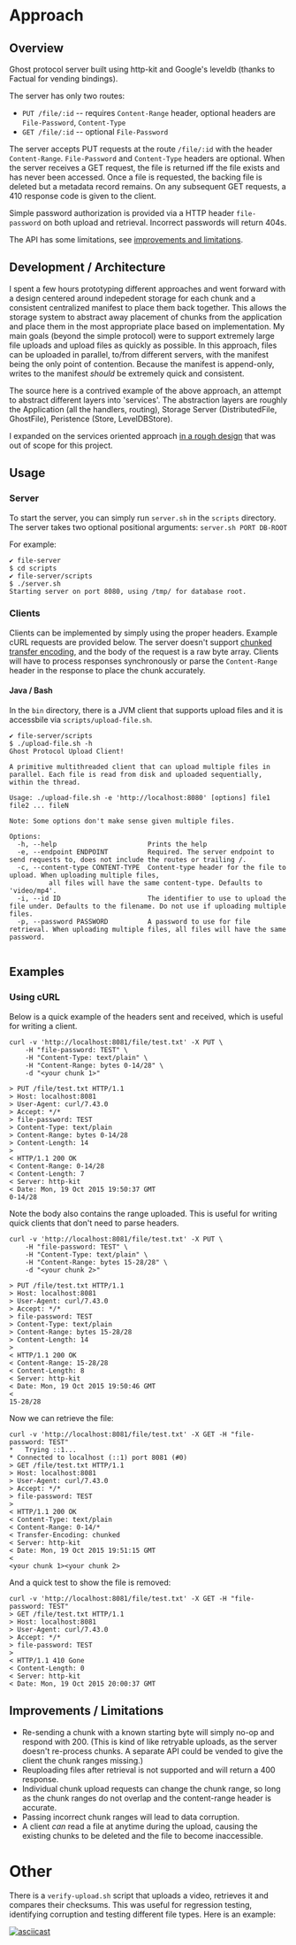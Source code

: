 # Approach

## Overview 

Ghost protocol server built using http-kit and Google's leveldb (thanks to Factual for vending bindings).

The server has only two routes:

 * `PUT /file/:id` -- requires `Content-Range` header, optional headers are `File-Password`, `Content-Type`
 * `GET /file/:id` -- optional `File-Password`

The server accepts PUT requests at the route `/file/:id` with the header `Content-Range`. `File-Password` and `Content-Type` headers are optional. When the server receives a GET request, the file is returned iff the file exists and has never been accessed. Once a file is requested, the backing file is deleted but a metadata record remains. On any subsequent GET requests, a 410 response code is given to the client.

Simple password authorization is provided via a HTTP header `file-password` on both upload and retrieval. Incorrect passwords will return 404s.

The API has some limitations, see [improvements and limitations](https://github.com/ben-mays/file-server#improvements--limitations).


## Development / Architecture

I spent a few hours prototyping different approaches and went forward with a design centered around indepedent storage for each chunk and a consistent centralized manifest to place them back together. This allows the storage system to abstract away placement of chunks from the application and place them in the most appropriate place based on implementation. My main goals (beyond the simple protocol) were to support extremely large file uploads and upload files as quickly as possible. In this approach, files can be uploaded in parallel, to/from different servers, with the manifest being the only point of contention. Because the manifest is append-only, writes to the manifest _should_ be extremely quick and consistent. 

The source here is a contrived example of the above approach, an attempt to abstract different layers into 'services'. The abstraction layers are roughly the Application (all the handlers, routing), Storage Server (DistributedFile, GhostFile), Peristence (Store, LevelDBStore).

I expanded on the services oriented approach [in a rough design](https://github.com/ben-mays/designs/blob/master/scalable-file-store/scalable-file-store.md) that was out of scope for this project.

## Usage

### Server

To start the server, you can simply run `server.sh` in the `scripts` directory. The server takes two optional positional arguments: `server.sh PORT DB-ROOT`

For example:

```
✔ file-server
$ cd scripts
✔ file-server/scripts
$ ./server.sh
Starting server on port 8080, using /tmp/ for database root.
```

### Clients

Clients can be implemented by simply using the proper headers. Example cURL requests are provided below. The server doesn't support [chunked transfer encoding](https://en.wikipedia.org/wiki/Chunked_transfer_encoding), and the body of the request is a raw byte array. Clients will have to process responses synchronously or parse the `Content-Range` header in the response to place the chunk accurately.

#### Java / Bash 

In the `bin` directory, there is a JVM client that supports upload files and it is accessbile via `scripts/upload-file.sh`.

```
✔ file-server/scripts
$ ./upload-file.sh -h
Ghost Protocol Upload Client!

A primitive multithreaded client that can upload multiple files in parallel. Each file is read from disk and uploaded sequentially, within the thread.

Usage: ./upload-file.sh -e 'http://localhost:8080' [options] file1 file2 ... fileN

Note: Some options don't make sense given multiple files.

Options:
  -h, --help                       Prints the help
  -e, --endpoint ENDPOINT          Required. The server endpoint to send requests to, does not include the routes or trailing /.
  -c, --content-type CONTENT-TYPE  Content-type header for the file to upload. When uploading multiple files,
          all files will have the same content-type. Defaults to 'video/mp4'.
  -i, --id ID                      The identifier to use to upload the file under. Defaults to the filename. Do not use if uploading multiple files.
  -p, --password PASSWORD          A password to use for file retrieval. When uploading multiple files, all files will have the same password.
  
```

## Examples

### Using cURL

Below is a quick example of the headers sent and received, which is useful for writing a client.

```
curl -v 'http://localhost:8081/file/test.txt' -X PUT \
	-H "file-password: TEST" \
	-H "Content-Type: text/plain" \
	-H "Content-Range: bytes 0-14/28" \
	-d "<your chunk 1>"

> PUT /file/test.txt HTTP/1.1
> Host: localhost:8081
> User-Agent: curl/7.43.0
> Accept: */*
> file-password: TEST
> Content-Type: text/plain
> Content-Range: bytes 0-14/28
> Content-Length: 14
>
< HTTP/1.1 200 OK
< Content-Range: 0-14/28
< Content-Length: 7
< Server: http-kit
< Date: Mon, 19 Oct 2015 19:50:37 GMT
0-14/28
```

Note the body also contains the range uploaded. This is useful for writing quick clients that don't need to parse headers.

```
curl -v 'http://localhost:8081/file/test.txt' -X PUT \
	-H "file-password: TEST" \ 
	-H "Content-Type: text/plain" \
	-H "Content-Range: bytes 15-28/28" \
	-d "<your chunk 2>"

> PUT /file/test.txt HTTP/1.1
> Host: localhost:8081
> User-Agent: curl/7.43.0
> Accept: */*
> file-password: TEST
> Content-Type: text/plain
> Content-Range: bytes 15-28/28
> Content-Length: 14
>
< HTTP/1.1 200 OK
< Content-Range: 15-28/28
< Content-Length: 8
< Server: http-kit
< Date: Mon, 19 Oct 2015 19:50:46 GMT
<
15-28/28
```

Now we can retrieve the file:

```
curl -v 'http://localhost:8081/file/test.txt' -X GET -H "file-password: TEST"
*   Trying ::1...
* Connected to localhost (::1) port 8081 (#0)
> GET /file/test.txt HTTP/1.1
> Host: localhost:8081
> User-Agent: curl/7.43.0
> Accept: */*
> file-password: TEST
>
< HTTP/1.1 200 OK
< Content-Type: text/plain
< Content-Range: 0-14/*
< Transfer-Encoding: chunked
< Server: http-kit
< Date: Mon, 19 Oct 2015 19:51:15 GMT
<
<your chunk 1><your chunk 2>
```

And a quick test to show the file is removed:

```
curl -v 'http://localhost:8081/file/test.txt' -X GET -H "file-password: TEST"
> GET /file/test.txt HTTP/1.1
> Host: localhost:8081
> User-Agent: curl/7.43.0
> Accept: */*
> file-password: TEST
>
< HTTP/1.1 410 Gone
< Content-Length: 0
< Server: http-kit
< Date: Mon, 19 Oct 2015 20:00:37 GMT
```
## Improvements / Limitations

* Re-sending a chunk with a known starting byte will simply no-op and respond with 200. (This is kind of like retryable uploads, as the server doesn't re-process chunks. A separate API could be vended to give the client the chunk ranges missing.)
* Reuploading files after retrieval is not supported and will return a 400 response.
* Individual chunk upload requests can change the chunk range, so long as the chunk ranges do not overlap and the content-range header is accurate. 
* Passing incorrect chunk ranges will lead to data corruption.
* A client _can_ read a file at anytime during the upload, causing the existing chunks to be deleted and the file to become inaccessible.

# Other

There is a `verify-upload.sh` script that uploads a video, retrieves it and compares their checksums. This was useful for regression testing, identifying corruption and testing different file types.
Here is an example:

[![asciicast](https://asciinema.org/a/24j9wkdnu6fj8m0a3ilbes2ph.png)](https://asciinema.org/a/24j9wkdnu6fj8m0a3ilbes2ph?t=12)

